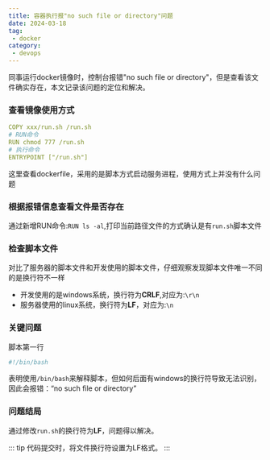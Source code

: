 ```yaml
---
title: 容器执行报"no such file or directory"问题
date: 2024-03-18
tag:
 - docker
category:
 - devops
---
```



同事运行docker镜像时，控制台报错"no such file or directory"，但是查看该文件确实存在，本文记录该问题的定位和解决。

<!-- more -->

### 查看镜像使用方式

```yaml
COPY xxx/run.sh /run.sh
# RUN命令
RUN chmod 777 /run.sh
# 执行命令
ENTRYPOINT ["/run.sh"]
```

这里查看dockerfile，采用的是脚本方式启动服务进程，使用方式上并没有什么问题

### 根据报错信息查看文件是否存在

通过新增RUN命令:`RUN ls -al`,打印当前路径文件的方式确认是有`run.sh`脚本文件

### 检查脚本文件

对比了服务器的脚本文件和开发使用的脚本文件，仔细观察发现脚本文件唯一不同的是换行符不一样
- 开发使用的是windows系统，换行符为**CRLF**,对应为:`\r\n`
- 服务器使用的linux系统，换行符为**LF**，对应为:`\n`

### 关键问题

脚本第一行
```sh
#!/bin/bash
```
表明使用`/bin/bash`来解释脚本，但如何后面有windows的换行符导致无法识别，因此会报错：“no such file or directory”

### 问题结局

通过修改`run.sh`的换行符为**LF**，问题得以解决。

::: tip
代码提交时，将文件换行符设置为LF格式。
:::